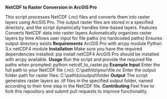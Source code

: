 **NetCDF to Raster Conversion in ArcGIS Pro**

This script processes NetCDF (.nc) files and converts them into raster layers using ArcGIS Pro. The output raster files are stored in a specified directory, and the script dynamically handles time-based layers.
Features
Converts NetCDF data into raster layers
Automatically organizes raster layers by time
Allows user input for file paths (no hardcoded paths)
Ensures output directory exists
**Requirements**
ArcGIS Pro with arcpy module
Python 3.x
netCDF4 module
**Installation**
Make sure you have the required dependencies installed:
pip install netCDF4
ArcGIS Pro should be installed with arcpy available.
**Usage**
Run the script and provide the required file paths when prompted:
python netcdf_to_raster.py
**Example Input**
Enter the full path to your NetCDF file (.nc): C:\path\to\your\file.nc
Enter the output folder path for raster files: C:\path\to\output\folder
**Output**
The script generates raster layers as .tif files in the specified output folder, named according to their time step in the NetCDF file.
**Contributing**
Feel free to fork this repository and submit pull requests to improve functionality.


